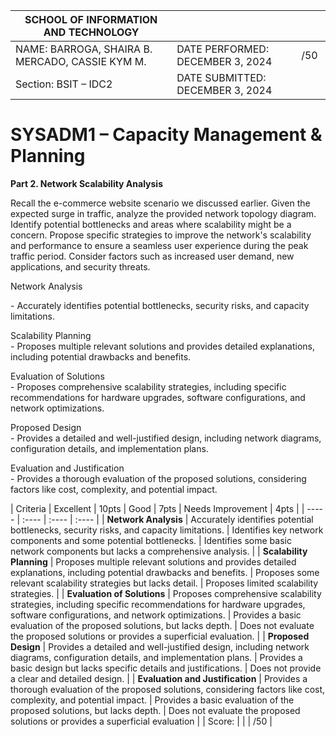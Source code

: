 

|  SCHOOL OF INFORMATION AND TECHNOLOGY |  |  |
| ----- | :---- | :---: |
| NAME:  BARROGA, SHAIRA B. MERCADO, CASSIE KYM M. | DATE PERFORMED: DECEMBER 3, 2024  | /50  |
| Section: BSIT – IDC2 | DATE SUBMITTED: DECEMBER 3, 2024 |  |

# **SYSADM1 – Capacity Management & Planning**

**Part 2\. Network Scalability Analysis**

Recall the e-commerce website scenario we discussed earlier. Given the expected surge in traffic, analyze the provided network topology diagram. Identify potential bottlenecks and areas where scalability might be a concern. Propose specific strategies to improve the network's scalability and performance to ensure a seamless user experience during the peak traffic period. Consider factors such as increased user demand, new applications, and security threats.

Network Analysis

\- Accurately identifies potential bottlenecks, security risks, and capacity limitations.

Scalability Planning  
\- Proposes multiple relevant solutions and provides detailed explanations, including potential drawbacks and benefits.

Evaluation of Solutions  
\- Proposes comprehensive scalability strategies, including specific recommendations for hardware upgrades, software configurations, and network optimizations.

Proposed Design  
\- Provides a detailed and well-justified design, including network diagrams, configuration details, and implementation plans.

Evaluation and Justification  
\- Provides a thorough evaluation of the proposed solutions, considering factors like cost, complexity, and potential impact.

| Criteria | Excellent | 10pts | Good | 7pts | Needs Improvement | 4pts |
| ----- | :---- | :---- | :---- |
| **Network Analysis**  | Accurately identifies potential bottlenecks, security risks, and capacity limitations. | Identifies key network components and some potential bottlenecks. | Identifies some basic network components but lacks a comprehensive analysis. |
| **Scalability Planning**   | Proposes multiple relevant solutions and provides detailed explanations, including potential drawbacks and benefits. | Proposes some relevant scalability strategies but lacks detail. | Proposes limited scalability strategies. |
| **Evaluation of Solutions**  | Proposes comprehensive scalability strategies, including specific recommendations for hardware upgrades, software configurations, and network optimizations. | Provides a basic evaluation of the proposed solutions, but lacks depth. | Does not evaluate the proposed solutions or provides a superficial evaluation. |
| **Proposed Design**  | Provides a detailed and well-justified design, including network diagrams, configuration details, and implementation plans. | Provides a basic design but lacks specific details and justifications. | Does not provide a clear and detailed design. |
| **Evaluation and Justification**  | Provides a thorough evaluation of the proposed solutions, considering factors like cost, complexity, and potential impact. | Provides a basic evaluation of the proposed solutions, but lacks depth. | Does not evaluate the proposed solutions or provides a superficial evaluation |
| Score: |  |  |      /50 |


